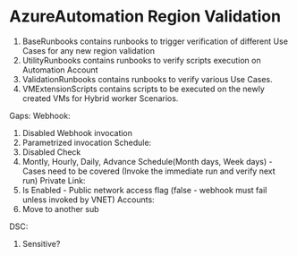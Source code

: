 # AzureAutomation Region Validation
1. BaseRunbooks contains runbooks to trigger verification of different Use Cases for any new region validation
2. UtilityRunbooks contains runbooks to verify scripts execution on Automation Account
3. ValidationRunbooks contains runbooks to verify various Use Cases.
4. VMExtensionScripts contains scripts to be executed on the newly created VMs for Hybrid worker Scenarios.


Gaps:
Webhook:
1. Disabled Webhook invocation
2. Parametrized invocation
Schedule:
1. Disabled Check
2. Montly, Hourly, Daily, Advance Schedule(Month days, Week days) - Cases need to be covered (Invoke the immediate run and verify next run)
Private Link:
1. Is Enabled - Public network access flag (false - webhook must fail unless invoked by VNET)
Accounts:
1. Move to another sub


DSC:
1. Sensitive?
